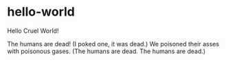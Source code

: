 # hello-world
Hello Cruel World!

The humans are dead! (I poked one, it was dead.)
We poisoned their asses with poisonous gases. (The humans are dead. The humans are dead.)
